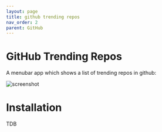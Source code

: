 ```yaml
---
layout: page
title: github trending repos
nav_order: 2
parent: GitHub
---
```

# GitHub Trending Repos

A menubar app which shows a list of trending repos in github:

![screenshot](./screenshots/screenshot.png)

# Installation

TDB
